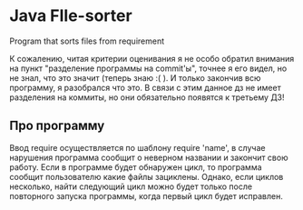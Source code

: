 # Java FIle-sorter
Program that sorts files from requirement

К сожалению, читая критерии оценивания я не особо обратил внимания на пункт "разделение программы на commit'ы", 
точнее я его видел, но не знал, что это значит (теперь знаю :( ). И только закончив всю программу, я разобрался что это.
В связи с этим данное дз не имеет разделения на коммиты, но они обязательно появятся к третьему ДЗ!


## Про программу

Ввод require осуществляется по шаблону require 'name', в случае нарушения программа сообщит о неверном названии и закончит свою работу.
Если в программе будет обнаружен цикл, то программа сообщит пользователю какие файлы зациклены. Однако, если циклов несколько, найти следующий цикл можно будет только после повторного запуска программы, когда первый цикл будет исправлен.
